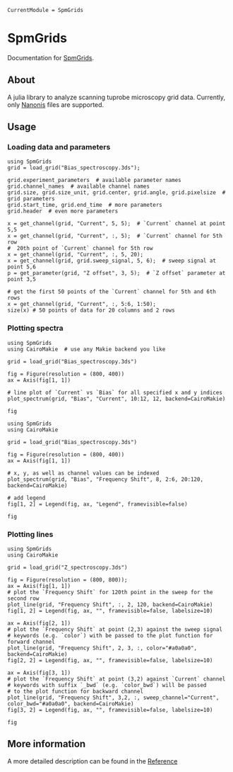 ```@meta
CurrentModule = SpmGrids
```

# SpmGrids

Documentation for [SpmGrids](https://github.com/alexriss/SpmGrids.jl).

## About

A julia library to analyze scanning tuprobe microscopy grid data. Currently, only [Nanonis](https://www.specs-group.com/nanonis/products/) files are supported.

## Usage

### Loading data and parameters

```@repl
using SpmGrids
grid = load_grid("Bias_spectroscopy.3ds");

grid.experiment_parameters  # available parameter names
grid.channel_names  # available channel names
grid.size, grid.size_unit, grid.center, grid.angle, grid.pixelsize  # grid parameters
grid.start_time, grid.end_time  # more parameters
grid.header  # even more parameters

x = get_channel(grid, "Current", 5, 5);  # `Current` channel at point 5,5
x = get_channel(grid, "Current", :, 5);  # `Current` channel for 5th row
#  20th point of `Current` channel for 5th row
x = get_channel(grid, "Current", :, 5, 20);
x = get_channel(grid, grid.sweep_signal, 5, 6);  # sweep signal at point 5,6
p = get_parameter(grid, "Z offset", 3, 5);  # `Z offset` parameter at point 3,5

# get the first 50 points of the `Current` channel for 5th and 6th rows
x = get_channel(grid, "Current", :, 5:6, 1:50);
size(x) # 50 points of data for 20 columns and 2 rows
```

### Plotting spectra

```@example
using SpmGrids
using CairoMakie  # use any Makie backend you like

grid = load_grid("Bias_spectroscopy.3ds")

fig = Figure(resolution = (800, 400))
ax = Axis(fig[1, 1])

# line plot of `Current` vs `Bias` for all specified x and y indices
plot_spectrum(grid, "Bias", "Current", 10:12, 12, backend=CairoMakie)

fig
```

```@example
using SpmGrids
using CairoMakie

grid = load_grid("Bias_spectroscopy.3ds")

fig = Figure(resolution = (800, 400))
ax = Axis(fig[1, 1])

# x, y, as well as channel values can be indexed
plot_spectrum(grid, "Bias", "Frequency Shift", 8, 2:6, 20:120, backend=CairoMakie)

# add legend
fig[1, 2] = Legend(fig, ax, "Legend", framevisible=false)

fig
```

### Plotting lines

```@example
using SpmGrids
using CairoMakie

grid = load_grid("Z_spectroscopy.3ds")

fig = Figure(resolution = (800, 800));
ax = Axis(fig[1, 1])
# plot the `Frequency Shift` for 120th point in the sweep for the second row
plot_line(grid, "Frequency Shift", :, 2, 120, backend=CairoMakie)
fig[1, 2] = Legend(fig, ax, "", framevisible=false, labelsize=10)

ax = Axis(fig[2, 1])
# plot the `Frequency Shift` at point (2,3) against the sweep signal
# keywords (e.g. `color`) with be passed to the plot function for forward channel
plot_line(grid, "Frequency Shift", 2, 3, :, color="#a0a0a0", backend=CairoMakie)
fig[2, 2] = Legend(fig, ax, "", framevisible=false, labelsize=10)

ax = Axis(fig[3, 1])
# plot the `Frequency Shift` at point (3,2) against `Current` channel
# keywords with suffix `_bwd` (e.g. `color_bwd`) will be passed
# to the plot function for backward channel
plot_line(grid, "Frequency Shift", 3,2, :, sweep_channel="Current", color_bwd="#a0a0a0", backend=CairoMakie)
fig[3, 2] = Legend(fig, ax, "", framevisible=false, labelsize=10)

fig
```

## More information

A more detailed description can be found in the [Reference](@ref)
